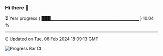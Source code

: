 ### Hi there 👋

⏳ Year progress { ███▁▁▁▁▁▁▁▁▁▁▁▁▁▁▁▁▁▁▁▁▁▁▁▁▁▁▁ } 10.04 %

---

⏰ Updated on Tue, 06 Feb 2024 18:09:13 GMT

![Progress Bar CI](https://github.com/Shyam-Makwana/GitHub-Actions-Demo/workflows/Progress%20Bar%20CI/badge.svg)
